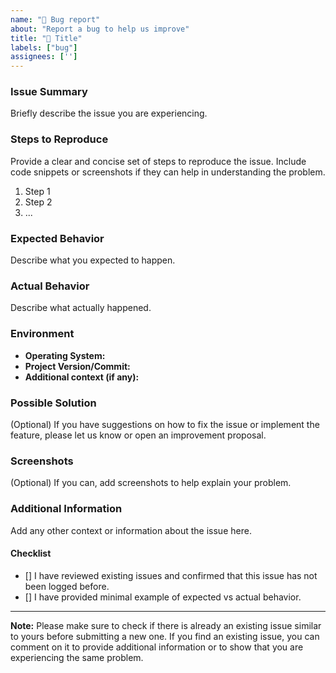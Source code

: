 ```yaml
---
name: "🐛 Bug report"
about: "Report a bug to help us improve"
title: "🐛 Title"
labels: ["bug"]
assignees: ['']
---
```

### Issue Summary

Briefly describe the issue you are experiencing.

### Steps to Reproduce

Provide a clear and concise set of steps to reproduce the issue. Include code snippets or screenshots if they can help in understanding the problem.

1. Step 1
2. Step 2
3. ...

### Expected Behavior

Describe what you expected to happen.

### Actual Behavior

Describe what actually happened.

### Environment

- **Operating System:**
- **Project Version/Commit:**
- **Additional context (if any):**

### Possible Solution

(Optional) If you have suggestions on how to fix the issue or implement the feature, please let us know or open an improvement proposal.

### Screenshots

(Optional) If you can, add screenshots to help explain your problem.

### Additional Information

Add any other context or information about the issue here.

#### Checklist
-  [] I have reviewed existing issues and confirmed that this issue has not been logged before.
-  [] I have provided minimal example of expected vs actual behavior.

---

**Note:** Please make sure to check if there is already an existing issue similar to yours before submitting a new one. If you find an existing issue,
you can comment  on it to provide additional information or to show that you are experiencing the same problem.

